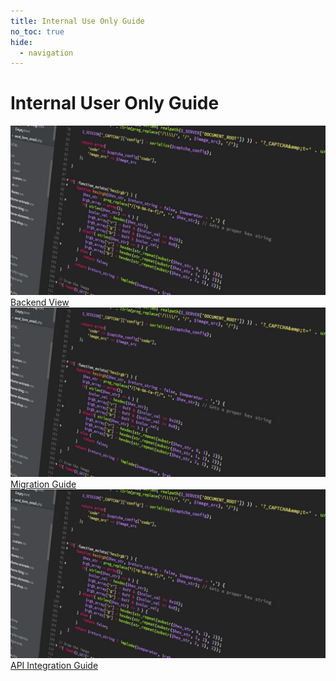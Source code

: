 ```yaml
---
title: Internal Use Only Guide
no_toc: true
hide:
  - navigation
---
```


<div class="container px-5 py-1 mx-auto flex flex-wrap">
  <h1 class="text-l text-gray-700 font-medium">Internal User Only Guide</h1>
</div>

<!-- This example requires Tailwind CSS v2.0+ -->
<div class="relative bg-white overflow-hidden">
 <div class="p-5 grid grid-cols-1 sm:grid-cols-1 md:grid-cols-5 lg:grid-cols-5 xl:grid-cols-5 gap-5">
    <a href="09_backend_view" class="rounded overflow-hidden shadow-lg">
      <img class="w-full" src="./assets/developers.jpg" alt="Backend View">
      <div class="px-6 py-4">
        <div class="font-regular text-l mb-2" >Backend View</div>
      </div>
    </a>
    <a href="99_migration"  class="rounded overflow-hidden shadow-lg">
      <img class="w-full" src="./assets/developers.jpg" alt="Migration" >
      <div class="px-6 py-4">
        <div class="font-regular text-l mb-2">Migration Guide</div>
      </div>
    </a>
    <a href="20_api_integration"  class="rounded overflow-hidden shadow-lg">
      <img class="w-full" src="./assets/developers.jpg" alt="Migration" >
      <div class="px-6 py-4">
        <div class="font-regular text-l mb-2">API Integration Guide</div>
      </div>
    </a>
</div>
